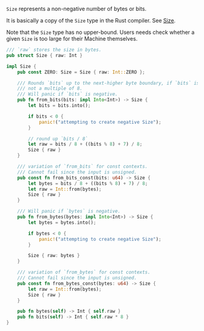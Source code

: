 `Size` represents a non-negative number of bytes or bits.

It is basically a copy of the `Size` type in the Rust compiler.
See [Size](https://doc.rust-lang.org/nightly/nightly-rustc/rustc_target/abi/struct.Size.html).

Note that the `Size` type has no upper-bound.
Users needs check whether a given `Size` is too large for their Machine themselves.

```rust
/// `raw` stores the size in bytes.
pub struct Size { raw: Int }

impl Size {
    pub const ZERO: Size = Size { raw: Int::ZERO };

    /// Rounds `bits` up to the next-higher byte boundary, if `bits` is
    /// not a multiple of 8.
    /// Will panic if `bits` is negative.
    pub fn from_bits(bits: impl Into<Int>) -> Size {
        let bits = bits.into();

        if bits < 0 {
            panic!("attempting to create negative Size");
        }

        // round up `bits / 8`
        let raw = bits / 8 + ((bits % 8) + 7) / 8;
        Size { raw }
    }

    /// variation of `from_bits` for const contexts.
    /// Cannot fail since the input is unsigned.
    pub const fn from_bits_const(bits: u64) -> Size {
        let bytes = bits / 8 + ((bits % 8) + 7) / 8;
        let raw = Int::from(bytes);
        Size { raw }
    }

    /// Will panic if `bytes` is negative.
    pub fn from_bytes(bytes: impl Into<Int>) -> Size {
        let bytes = bytes.into();

        if bytes < 0 {
            panic!("attempting to create negative Size");
        }

        Size { raw: bytes }
    }

    /// variation of `from_bytes` for const contexts.
    /// Cannot fail since the input is unsigned.
    pub const fn from_bytes_const(bytes: u64) -> Size {
        let raw = Int::from(bytes);
        Size { raw }
    }

    pub fn bytes(self) -> Int { self.raw }
    pub fn bits(self) -> Int { self.raw * 8 }
}
```
